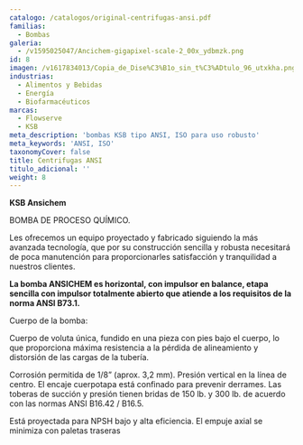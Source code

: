 ```yaml
---
catalogo: /catalogos/original-centrifugas-ansi.pdf
familias:
  - Bombas
galeria:
  - /v1595025047/Ancichem-gigapixel-scale-2_00x_ydbmzk.png
id: 8
imagen: /v1617834013/Copia_de_Dise%C3%B1o_sin_t%C3%ADtulo_96_utxkha.png
industrias:
  - Alimentos y Bebidas
  - Energía
  - Biofarmacéuticos
marcas:
  - Flowserve
  - KSB
meta_description: 'bombas KSB tipo ANSI, ISO para uso robusto'
meta_keywords: 'ANSI, ISO'
taxonomyCover: false
title: Centrifugas ANSI
titulo_adicional: ''
weight: 8
---
```


**KSB Ansichem**

BOMBA DE PROCESO QUÍMICO.

Les ofrecemos un equipo proyectado y fabricado siguiendo la más avanzada tecnología, que por su construcción sencilla y robusta necesitará de poca manutención para proporcionarles satisfacción y tranquilidad a nuestros clientes.

**La bomba ANSICHEM es horizontal, con impulsor en balance, etapa sencilla con impulsor totalmente abierto que atiende a los requisitos de la norma ANSI B73.1.** 

Cuerpo de la bomba:

Cuerpo de voluta única, fundido en una pieza con pies bajo el cuerpo, lo que proporciona máxima resistencia a la pérdida de alineamiento y distorsión de las cargas de la tubería. 

Corrosión permitida de 1/8” (aprox. 3,2 mm). Presión vertical en la línea de centro. El encaje cuerpotapa está confinado para prevenir derrames. Las toberas de succión y presión tienen bridas de 150 lb. y 300 lb. de acuerdo con las normas ANSI B16.42 / B16.5. 

Está proyectada para NPSH bajo y alta eficiencia. El empuje axial se minimiza con paletas traseras
